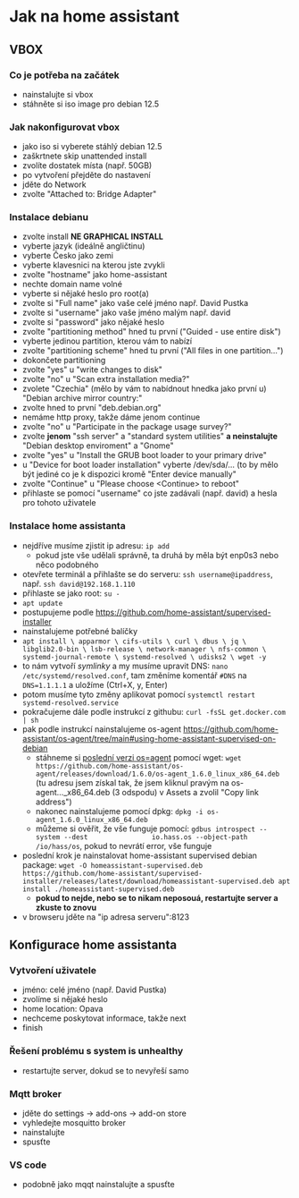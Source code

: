 # Jak na home assistant
## VBOX
### Co je potřeba na začátek
- nainstalujte si vbox
- stáhněte si iso image pro debian 12.5
### Jak nakonfigurovat vbox
- jako iso si vyberete stáhlý debian 12.5
- zaškrtnete skip unattended install
- zvolíte dostatek místa (např. 50GB)
- po vytvoření přejděte do nastavení
- jděte do Network
- zvolte "Attached to: Bridge Adapter"
### Instalace debianu
- zvolte install **NE GRAPHICAL INSTALL**
- vyberte jazyk (ideálně angličtinu)
- vyberte Česko jako zemi
- vyberte klavesnici na kterou jste zvykli
- zvolte "hostname" jako home-assistant
- nechte domain name volné
- vyberte si nějaké heslo pro root(a)
- zvolte si "Full name" jako vaše celé jméno např. David Pustka
- zvolte si "username" jako vaše jméno malým např. david
- zvolte si "password" jako nějaké heslo
- zvolte "partitioning method" hned tu první ("Guided - use entire disk")
- vyberte jedinou partition, kterou vám to nabízí
- zvolte "partitioning scheme" hned tu první ("All files in one partition...")
- dokončete partitioning
- zvolte "yes" u "write changes to disk"
- zvolte "no" u "Scan extra installation media?"
- zvolete "Czechia" (mělo by vám to nabídnout hnedka jako první u) "Debian archive mirror country:"
- zvolte hned to první "deb.debian.org"
- nemáme http proxy, takže dáme jenom continue
- zvolte "no" u "Participate in the package usage survey?"
- zvolte **jenom** "ssh server" a "standard system utilities" **a neinstalujte** "Debian desktop enviroment" a "Gnome"
- zvolte "yes" u "Install the GRUB boot loader to your primary drive"
- u "Device for boot loader installation" vyberte /dev/sda/... (to by mělo být jediné co je k dispozici kromě "Enter device manually"
- zvolte "Continue" u "Please choose \<Continue\> to reboot"
- přihlaste se pomocí "username" co jste zadávali (např. david) a hesla pro tohoto uživatele
### Instalace home assistanta
- nejdříve musíme zjistit ip adresu: `ip add`
	- pokud jste vše udělali správně, ta druhá by měla být enp0s3 nebo něco podobného
- otevřete terminál a přihlašte se do serveru: `ssh username@ipaddress`, např. `ssh david@192.168.1.110`
- přihlaste se jako root: `su -`
- `apt update`
- postupujeme podle https://github.com/home-assistant/supervised-installer
- nainstalujeme potřebné balíčky
- `apt install \
apparmor \
cifs-utils \
curl \
dbus \
jq \
libglib2.0-bin \
lsb-release \
network-manager \
nfs-common \
systemd-journal-remote \
systemd-resolved \
udisks2 \
wget -y`
- to nám vytvoří *symlinky* a my musíme upravit DNS: `nano /etc/systemd/resolved.conf`, tam změníme komentář `#DNS` na `DNS=1.1.1.1` a uložíme (Ctrl+X, y, Enter)
- potom musíme tyto změny aplikovat pomocí `systemctl restart systemd-resolved.service`
- pokračujeme dále podle instrukcí z githubu: `curl -fsSL get.docker.com | sh`
- pak podle instrukcí nainstalujeme os-agent https://github.com/home-assistant/os-agent/tree/main#using-home-assistant-supervised-on-debian
	- stáhneme si [poslední verzi os=agent](https://github.com/home-assistant/os-agent/releases/tag/1.6.0) pomocí wget: `wget https://github.com/home-assistant/os-agent/releases/download/1.6.0/os-agent_1.6.0_linux_x86_64.deb` (tu adresu jsem získal tak, že jsem kliknul pravým na os-agent..._x86_64.deb (3 odspodu) v Assets a zvolil "Copy link address")
	- nakonec nainstalujeme pomocí dpkg: `dpkg -i os-agent_1.6.0_linux_x86_64.deb`
	- můžeme si ověřit, že vše funguje pomocí: `gdbus introspect --system --dest 				io.hass.os --object-path /io/hass/os`, pokud to nevrátí error, vše funguje
- poslední krok je nainstalovat home-assistant supervised debian package: `wget -O homeassistant-supervised.deb https://github.com/home-assistant/supervised-installer/releases/latest/download/homeassistant-supervised.deb
apt install ./homeassistant-supervised.deb`
	- **pokud to nejde, nebo se to nikam neposouá, restartujte server a zkuste to znovu**
- v browseru jděte na "ip adresa serveru":8123
## Konfigurace home assistanta
### Vytvoření uživatele
- jméno: celé jméno (např. David Pustka)
- zvolíme si nějaké heslo
- home location: Opava
- nechceme poskytovat informace, takže next
- finish
### Řešení problému s system is unhealthy
- restartujte server, dokud se to nevyřeší samo
### Mqtt broker
- jděte do settings -> add-ons -> add-on store
- vyhledejte mosquitto broker
- nainstalujte
- spusťte
### VS code
- podobně jako mqqt nainstalujte a spusťte
